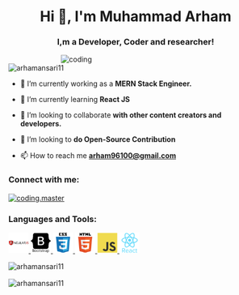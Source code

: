 
<h1 align="center">Hi 👋, I'm Muhammad Arham</h1>
<h3 align="center">I,m a Developer, Coder and researcher!</h3>

 <img align="right" alt="coding" width="400" src="https://cdn.dribbble.com/users/1162077/screenshots/3848914/programmer.gif">

<p align="left"> <img src="https://komarev.com/ghpvc/?username=arhamansari11&label=Profile%20views&color=0e75b6&style=flat" alt="arhamansari11" /> </p>

- 🔭 I’m currently working as a **MERN Stack Engineer.**

- 🌱 I’m currently learning **React JS**

- 👯 I’m looking to collaborate **with other content creators and developers.**

- 🤝 I’m looking to **do Open-Source Contribution**

- 📫 How to reach me **arham96100@gmail.com**

<h3 align="left">Connect with me:</h3>
<p align="left">
<a href="https://instagram.com/coding.master" target="blank"><img align="center" src="https://raw.githubusercontent.com/rahuldkjain/github-profile-readme-generator/master/src/images/icons/Social/instagram.svg" alt="coding.master" height="30" width="40" /></a>
</p>

<h3 align="left">Languages and Tools:</h3>
<p align="left"> <a href="https://angular.io" target="_blank" rel="noreferrer"> <img src="https://raw.githubusercontent.com/devicons/devicon/master/icons/angularjs/angularjs-original-wordmark.svg" alt="angularjs" width="40" height="40"/> </a> <a href="https://getbootstrap.com" target="_blank" rel="noreferrer"> <img src="https://raw.githubusercontent.com/devicons/devicon/master/icons/bootstrap/bootstrap-plain-wordmark.svg" alt="bootstrap" width="40" height="40"/> </a> <a href="https://www.w3schools.com/css/" target="_blank" rel="noreferrer"> <img src="https://raw.githubusercontent.com/devicons/devicon/master/icons/css3/css3-original-wordmark.svg" alt="css3" width="40" height="40"/> </a> <a href="https://www.w3.org/html/" target="_blank" rel="noreferrer"> <img src="https://raw.githubusercontent.com/devicons/devicon/master/icons/html5/html5-original-wordmark.svg" alt="html5" width="40" height="40"/> </a> <a href="https://developer.mozilla.org/en-US/docs/Web/JavaScript" target="_blank" rel="noreferrer"> <img src="https://raw.githubusercontent.com/devicons/devicon/master/icons/javascript/javascript-original.svg" alt="javascript" width="40" height="40"/> </a> <a href="https://reactjs.org/" target="_blank" rel="noreferrer"> <img src="https://raw.githubusercontent.com/devicons/devicon/master/icons/react/react-original-wordmark.svg" alt="react" width="40" height="40"/> </a> </p>

<p><img align="center" src="https://github-readme-stats.vercel.app/api/top-langs?username=arhamansari11&show_icons=true&locale=en&layout=compact" alt="arhamansari11" /></p>

<p><img align="center" src="https://github-readme-streak-stats.herokuapp.com/?user=arhamansari11&" alt="arhamansari11" /></p>
